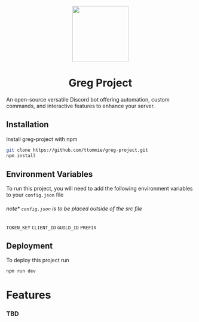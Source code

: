 <p align="center"> 
  <img src="https://cdn.discordapp.com/attachments/1264066827789795328/1275578712355504202/917dd6d8-addb-437c-9873-2d4885e730bf.jpg?ex=66c666c0&is=66c51540&hm=3fc61fd6fc53610eba2c6ab2f2a872fe616ccf978e707ded9bcf0583a36cbfcd&" width="150" height="150"/>
</p>

<h1 align="center"> Greg Project </h1>

An open-source versatile Discord bot offering automation, custom commands, and interactive features to enhance your server.

## Installation

Install greg-project with npm

```bash
git clone https://github.com/ttommie/greg-project.git
npm install
```

## Environment Variables

To run this project, you will need to add the following environment variables to your `config.json` file 
###### note* `config.json` is to be placed outside of the src file

`TOKEN_KEY`
`CLIENT_ID`
`GUILD_ID`
`PREFIX`
   
## Deployment

To deploy this project run

```bash
npm run dev
```
# Features 
### TBD